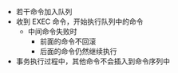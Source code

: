 * 若干命令加入队列
* 收到 EXEC 命令，开始执行队列中的命令
    * 中间命令失败时
        * 前面的命令不回滚
        * 后面的命令仍然继续执行
* 事务执行过程中，其他命令不会插入到命令序列中

